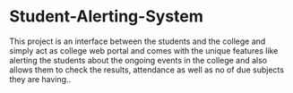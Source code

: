 # Student-Alerting-System
This project is an interface between the students and the college and simply act as college web portal and comes with the unique features like alerting the students about the ongoing events in the college and also allows them to check the results, attendance  as well as no of due subjects they are having..
